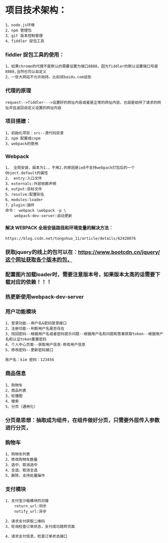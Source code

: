 # 项目技术架构：
    1、node.js环境
    2、npm 管理包
    3、git 版本控制管理
    4、fiddler 捉包工具

### fiddler 捉包工具的使用：
    1、如果chrome的代理不是默认的需要设置为端口8888，因为fiddler的默认设置端口号是8888,当然也可以自定义
    2、一些大网站不允许劫持，比如说baidu.com这些
   ### 代理的原理
    request-->fiddler--->设置好的网址内容或者是正常的网址内容，也就是劫持了请求的网址并且返回自定义设置的网址内容

### 项目搭建：
    1、初始化项目：src--源代码目录
    2、npm 配置成cnpm
    3、webpack的使用

### Webpack
    1、 全局安装，版本为1.，不用2.的原因是ie8不支持webpack打包后的一个Object.default的属性
    2、 entry:入口文件
    3、externals:外部依赖声明
    4、output:目标文件
    5、resolve:配置别名
    6、modules:loader
    7、plugin:插件
    命令： webpack \webpack -p \
        webpack-dev-server:自动更新

#### 解决 WEBPACK 全局安装路径和环境变量的解决方法：
    https://blog.csdn.net/tongshuo_11/article/details/62428076

### 获取jquery的线上的包可以在：https://www.bootcdn.cn/jquery/这个网址获取各个版本的包，

### 配置图片加载loader时，需要注意版本号，如果版本太高的话需要下载对应的依赖！！！

### 热更新使用webpack-dev-server

### 用户功能模块
    1、登录功能--用户名&密码登录接口
    2、注册功能--判断用户名是否存在
    3、找回密码--根据用户名或者密码提示问题--根据用户名和问题和答案获取token--根据用户名和认证token重置密码
    4、个人中心页面--获取用户信息-修改用户信息
    5、修改密码--更新密码接口

    账户名：kim 密码：123456


### 商品信息
    1、购物车
    2、商品列表
    3、轮播图
    4、搜索
    5、分页（通用化）
### 分页是思想：抽取成为组件，在组件做好分页，只需要外层传入参数进行分页，


### 购物车
    1、购物车列表
    2、修改购物车数量
    3、选中、取消选中
    4、全选、取消全选
    5、删除，支持批量操作



### 支付模块
    1、支付宝沙箱模块的对接
        return_url:同步
        notify_url:异步

    2、请求支付获取二维码
    3、轮询检查订单状态，支付成功跳转页面

    4、请求支付信息，检查订单状态接口

